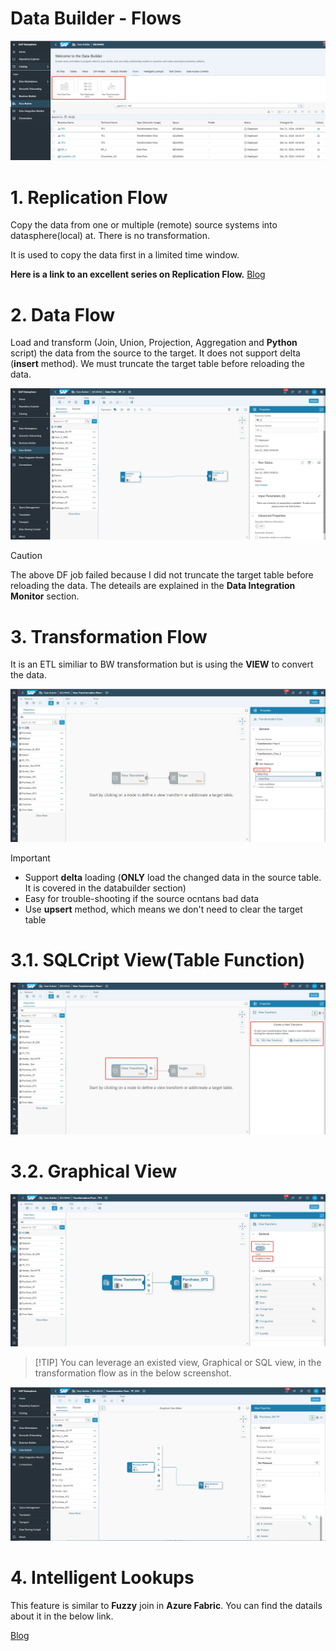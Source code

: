 #  Data Builder - Flows

![alt text](/DataBuilder/images/Flows.png?raw=true)

# 1. Replication Flow 

Copy the data from one or multiple (remote) source systems into datasphere(local) at. There is no transformation.

It is used to copy the data first in a limited time window.

**Here is a link to an excellent series on Replication Flow.** [Blog](https://community.sap.com/t5/technology-blogs-by-sap/replication-flow-blog-series-part-1-overview/ba-p/13581472)


# 2. Data Flow 

Load and transform (Join, Union, Projection, Aggregation and **Python** script) the data from the source to the target. It does not support delta (**insert** method). We must truncate the target table before reloading the data.

![alt text](/DataBuilder/images/Flow_DF.png?raw=true)

> [!CAUTION]
> The above DF job failed because I did not truncate the target table before reloading the data. The deteails are explained in the **Data Integration Monitor** section.

# 3. Transformation Flow 

It is an ETL similiar to BW transformation but is using the **VIEW** to convert the data.

![alt text](/DataBuilder/images/Flow_TF1.png?raw=true)

> [!IMPORTANT] 
> - Support **delta** loading (**ONLY** load the changed data in the source table. It is covered in the databuilder section)  
> - Easy for trouble-shooting if the source ocntans bad data
> - Use **upsert** method, which means we don't need to clear the target table

# 3.1. SQLCript View(Table Function)

![alt text](/DataBuilder/images/Flow_TF2.png?raw=true)

# 3.2. Graphical View

![alt text](/DataBuilder/images/Flow_GV1.png?raw=true)
>  [!TIP]
> You can leverage an existed view, Graphical or SQL view, in the transformation flow as in the below screenshot.

![alt text](/DataBuilder/images/Flow_GV2.png?raw=true)

# 4. Intelligent Lookups

This feature is similar to **Fuzzy** join in **Azure Fabric**. You can find the datails about it in the below link.

[Blog]( https://community.sap.com/t5/technology-blogs-by-sap/sap-datasphere-intelligent-lookup-series-what-is-a-fuzzy-match-and-why/ba-p/13558732)
